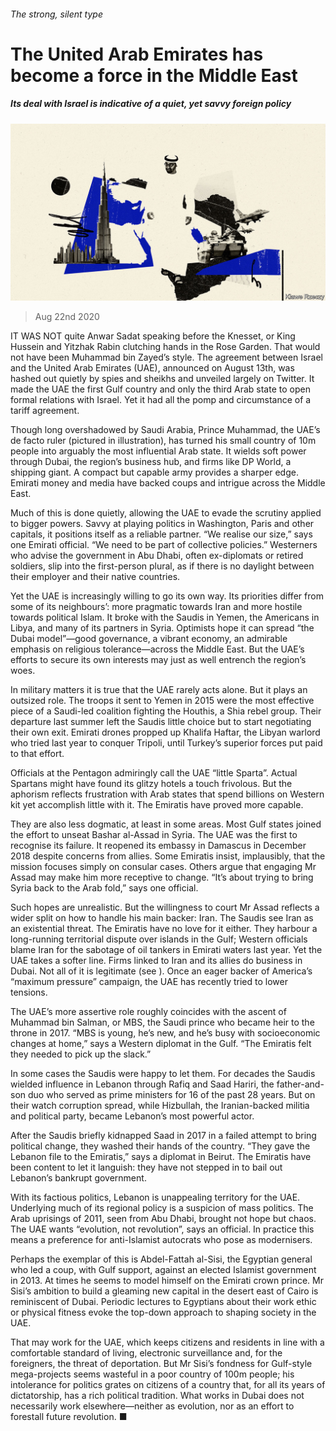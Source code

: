 ###### The strong, silent type

# The United Arab Emirates has become a force in the Middle East 

##### Its deal with Israel is indicative of a quiet, yet savvy foreign policy 

![image](images/20200822_MAD001_0.jpg) 

> Aug 22nd 2020 

IT WAS NOT quite Anwar Sadat speaking before the Knesset, or King Hussein and Yitzhak Rabin clutching hands in the Rose Garden. That would not have been Muhammad bin Zayed’s style. The agreement between Israel and the United Arab Emirates (UAE), announced on August 13th, was hashed out quietly by spies and sheikhs and unveiled largely on Twitter. It made the UAE the first Gulf country and only the third Arab state to open formal relations with Israel. Yet it had all the pomp and circumstance of a tariff agreement.

Though long overshadowed by Saudi Arabia, Prince Muhammad, the UAE’s de facto ruler (pictured in illustration), has turned his small country of 10m people into arguably the most influential Arab state. It wields soft power through Dubai, the region’s business hub, and firms like DP World, a shipping giant. A compact but capable army provides a sharper edge. Emirati money and media have backed coups and intrigue across the Middle East.


Much of this is done quietly, allowing the UAE to evade the scrutiny applied to bigger powers. Savvy at playing politics in Washington, Paris and other capitals, it positions itself as a reliable partner. “We realise our size,” says one Emirati official. “We need to be part of collective policies.” Westerners who advise the government in Abu Dhabi, often ex-diplomats or retired soldiers, slip into the first-person plural, as if there is no daylight between their employer and their native countries.

Yet the UAE is increasingly willing to go its own way. Its priorities differ from some of its neighbours’: more pragmatic towards Iran and more hostile towards political Islam. It broke with the Saudis in Yemen, the Americans in Libya, and many of its partners in Syria. Optimists hope it can spread “the Dubai model”—good governance, a vibrant economy, an admirable emphasis on religious tolerance—across the Middle East. But the UAE’s efforts to secure its own interests may just as well entrench the region’s woes.

In military matters it is true that the UAE rarely acts alone. But it plays an outsized role. The troops it sent to Yemen in 2015 were the most effective piece of a Saudi-led coalition fighting the Houthis, a Shia rebel group. Their departure last summer left the Saudis little choice but to start negotiating their own exit. Emirati drones propped up Khalifa Haftar, the Libyan warlord who tried last year to conquer Tripoli, until Turkey’s superior forces put paid to that effort.

Officials at the Pentagon admiringly call the UAE “little Sparta”. Actual Spartans might have found its glitzy hotels a touch frivolous. But the aphorism reflects frustration with Arab states that spend billions on Western kit yet accomplish little with it. The Emiratis have proved more capable.

They are also less dogmatic, at least in some areas. Most Gulf states joined the effort to unseat Bashar al-Assad in Syria. The UAE was the first to recognise its failure. It reopened its embassy in Damascus in December 2018 despite concerns from allies. Some Emiratis insist, implausibly, that the mission focuses simply on consular cases. Others argue that engaging Mr Assad may make him more receptive to change. “It’s about trying to bring Syria back to the Arab fold,” says one official.

Such hopes are unrealistic. But the willingness to court Mr Assad reflects a wider split on how to handle his main backer: Iran. The Saudis see Iran as an existential threat. The Emiratis have no love for it either. They harbour a long-running territorial dispute over islands in the Gulf; Western officials blame Iran for the sabotage of oil tankers in Emirati waters last year. Yet the UAE takes a softer line. Firms linked to Iran and its allies do business in Dubai. Not all of it is legitimate (see ). Once an eager backer of America’s “maximum pressure” campaign, the UAE has recently tried to lower tensions.

The UAE’s more assertive role roughly coincides with the ascent of Muhammad bin Salman, or MBS, the Saudi prince who became heir to the throne in 2017. “MBS is young, he’s new, and he’s busy with socioeconomic changes at home,” says a Western diplomat in the Gulf. “The Emiratis felt they needed to pick up the slack.”

In some cases the Saudis were happy to let them. For decades the Saudis wielded influence in Lebanon through Rafiq and Saad Hariri, the father-and-son duo who served as prime ministers for 16 of the past 28 years. But on their watch corruption spread, while Hizbullah, the Iranian-backed militia and political party, became Lebanon’s most powerful actor.

After the Saudis briefly kidnapped Saad in 2017 in a failed attempt to bring political change, they washed their hands of the country. “They gave the Lebanon file to the Emiratis,” says a diplomat in Beirut. The Emiratis have been content to let it languish: they have not stepped in to bail out Lebanon’s bankrupt government.

With its factious politics, Lebanon is unappealing territory for the UAE. Underlying much of its regional policy is a suspicion of mass politics. The Arab uprisings of 2011, seen from Abu Dhabi, brought not hope but chaos. The UAE wants “evolution, not revolution”, says an official. In practice this means a preference for anti-Islamist autocrats who pose as modernisers.

Perhaps the exemplar of this is Abdel-Fattah al-Sisi, the Egyptian general who led a coup, with Gulf support, against an elected Islamist government in 2013. At times he seems to model himself on the Emirati crown prince. Mr Sisi’s ambition to build a gleaming new capital in the desert east of Cairo is reminiscent of Dubai. Periodic lectures to Egyptians about their work ethic or physical fitness evoke the top-down approach to shaping society in the UAE.

That may work for the UAE, which keeps citizens and residents in line with a comfortable standard of living, electronic surveillance and, for the foreigners, the threat of deportation. But Mr Sisi’s fondness for Gulf-style mega-projects seems wasteful in a poor country of 100m people; his intolerance for politics grates on citizens of a country that, for all its years of dictatorship, has a rich political tradition. What works in Dubai does not necessarily work elsewhere—neither as evolution, nor as an effort to forestall future revolution. ■

